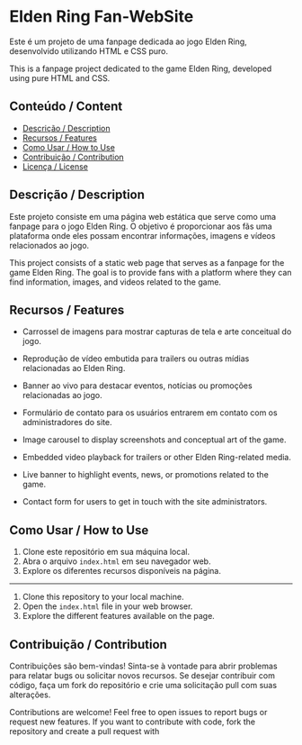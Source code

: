 # Elden Ring Fan-WebSite

Este é um projeto de uma fanpage dedicada ao jogo Elden Ring, desenvolvido utilizando HTML e CSS puro.

This is a fanpage project dedicated to the game Elden Ring, developed using pure HTML and CSS.

## Conteúdo / Content

- [Descrição / Description](#descrição--description)
- [Recursos / Features](#recursos--features)
- [Como Usar / How to Use](#como-usar--how-to-use)
- [Contribuição / Contribution](#contribuição--contribution)
- [Licença / License](#licença--license)

## Descrição / Description

Este projeto consiste em uma página web estática que serve como uma fanpage para o jogo Elden Ring. O objetivo é proporcionar aos fãs uma plataforma onde eles possam encontrar informações, imagens e vídeos relacionados ao jogo.

This project consists of a static web page that serves as a fanpage for the game Elden Ring. The goal is to provide fans with a platform where they can find information, images, and videos related to the game.

## Recursos / Features

- Carrossel de imagens para mostrar capturas de tela e arte conceitual do jogo.
- Reprodução de vídeo embutida para trailers ou outras mídias relacionadas ao Elden Ring.
- Banner ao vivo para destacar eventos, notícias ou promoções relacionadas ao jogo.
- Formulário de contato para os usuários entrarem em contato com os administradores do site.

- Image carousel to display screenshots and conceptual art of the game.
- Embedded video playback for trailers or other Elden Ring-related media.
- Live banner to highlight events, news, or promotions related to the game.
- Contact form for users to get in touch with the site administrators.

## Como Usar / How to Use

1. Clone este repositório em sua máquina local.
2. Abra o arquivo `index.html` em seu navegador web.
3. Explore os diferentes recursos disponíveis na página.
 - - - 
1. Clone this repository to your local machine.
2. Open the `index.html` file in your web browser.
3. Explore the different features available on the page.

## Contribuição / Contribution

Contribuições são bem-vindas! Sinta-se à vontade para abrir problemas para relatar bugs ou solicitar novos recursos. Se desejar contribuir com código, faça um fork do repositório e crie uma solicitação pull com suas alterações.

Contributions are welcome! Feel free to open issues to report bugs or request new features. If you want to contribute with code, fork the repository and create a pull request with
